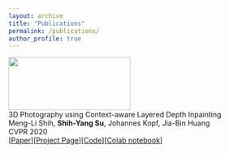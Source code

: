 ```yaml
---
layout: archive
title: "Publications"
permalink: /publications/
author_profile: true
---
```

<div class="pub-container">
    <div class="pub-thumb"><img src="https://lemonatsu.github.io/images/3D-Photo-Inpainting.png" style="width:240px;height:105px"></div>
    <div class="pub-content">
        <div class="pub-title">3D Photography using Context-aware Layered Depth Inpainting</div>
        <div class="pub-author">Meng-Li Shih, <b>Shih-Yang Su</b>, Johannes Kopf, Jia-Bin Huang</div>
        <div class="pub-conf">CVPR 2020</div>
        [<a href="https://ShihMengLi.github.io">Paper</a>][<a href="https://shihmengli.github.io/3D-Photo-Inpainting/">Project Page</a>][<a href="https://github.com/vt-vl-lab/3d-photo-inpainting/">Code</a>][<a href="https://colab.research.google.com/drive/1706ToQrkIZshRSJSHvZ1RuCiM__YX3Bz">Colab notebook</a>]
    </div>
</div>
